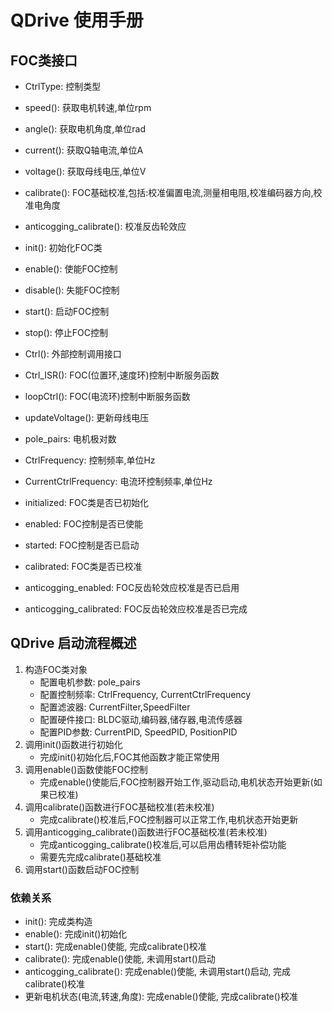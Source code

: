 # QDrive 使用手册

## FOC类接口

- CtrlType: 控制类型
- speed(): 获取电机转速,单位rpm
- angle(): 获取电机角度,单位rad
- current(): 获取Q轴电流,单位A
- voltage(): 获取母线电压,单位V


- calibrate(): FOC基础校准,包括:校准偏置电流,测量相电阻,校准编码器方向,校准电角度
- anticogging_calibrate(): 校准反齿轮效应


- init(): 初始化FOC类
- enable(): 使能FOC控制
- disable(): 失能FOC控制
- start(): 启动FOC控制
- stop(): 停止FOC控制

- Ctrl(): 外部控制调用接口
- Ctrl_ISR(): FOC(位置环,速度环)控制中断服务函数
- loopCtrl(): FOC(电流环)控制中断服务函数
- updateVoltage(): 更新母线电压

- pole_pairs: 电机极对数
- CtrlFrequency: 控制频率,单位Hz
- CurrentCtrlFrequency: 电流环控制频率,单位Hz

- initialized: FOC类是否已初始化
- enabled: FOC控制是否已使能
- started: FOC控制是否已启动
- calibrated: FOC类是否已校准
- anticogging_enabled: FOC反齿轮效应校准是否已启用
- anticogging_calibrated: FOC反齿轮效应校准是否已完成

## QDrive 启动流程概述

1. 构造FOC类对象
    - 配置电机参数: pole_pairs
    - 配置控制频率: CtrlFrequency, CurrentCtrlFrequency
    - 配置滤波器: CurrentFilter,SpeedFilter
    - 配置硬件接口: BLDC驱动,编码器,储存器,电流传感器
    - 配置PID参数: CurrentPID, SpeedPID, PositionPID
2. 调用init()函数进行初始化
    - 完成init()初始化后,FOC其他函数才能正常使用
3. 调用enable()函数使能FOC控制
   - 完成enable()使能后,FOC控制器开始工作,驱动启动,电机状态开始更新(如果已校准)
4. 调用calibrate()函数进行FOC基础校准(若未校准)
    - 完成calibrate()校准后,FOC控制器可以正常工作,电机状态开始更新
5. 调用anticogging_calibrate()函数进行FOC基础校准(若未校准)
    - 完成anticogging_calibrate()校准后,可以启用齿槽转矩补偿功能
    - 需要先完成calibrate()基础校准
6. 调用start()函数启动FOC控制

### 依赖关系

- init(): 完成类构造
- enable(): 完成init()初始化
- start(): 完成enable()使能, 完成calibrate()校准
- calibrate(): 完成enable()使能, 未调用start()启动
- anticogging_calibrate(): 完成enable()使能, 未调用start()启动, 完成calibrate()校准
- 更新电机状态(电流,转速,角度): 完成enable()使能, 完成calibrate()校准